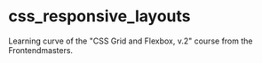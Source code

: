 # css_responsive_layouts
Learning curve of the "CSS Grid and Flexbox, v.2" course from the Frontendmasters.